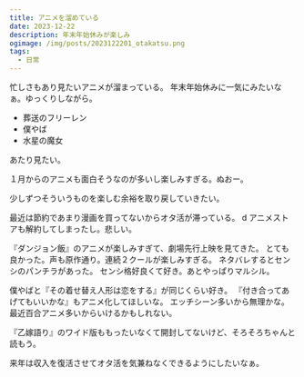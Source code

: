 ```yaml
---
title: アニメを溜めている
date: 2023-12-22
description: 年末年始休みが楽しみ
ogimage: /img/posts/2023122201_otakatsu.png
tags:
  - 日常
---
```


忙しさもあり見たいアニメが溜まっている。
年末年始休みに一気にみたいなぁ。ゆっくりしながら。

- 葬送のフリーレン
- 僕やば
- 水星の魔女

あたり見たい。

１月からのアニメも面白そうなのが多いし楽しみすぎる。ぬおー。

少しずつそういうものを楽しむ余裕を取り戻していきたい。

最近は節約であまり漫画を買ってないからオタ活が滞っている。
d アニメストアも解約してしまったし。悲しい。

『ダンジョン飯』のアニメが楽しみすぎて、劇場先行上映を見てきた。
とても良かった。声も原作通り。連続２クールが楽しみすぎる。
ネタバレするとセンシのパンチラがあった。
センシ格好良くて好き。あとやっぱりマルシル。

僕やばと『その着せ替え人形は恋をする』が同じくらい好き。
『付き合ってあげてもいいかな』もアニメ化してほしいな。
エッチシーン多いから無理かな。最近百合アニメ多いからいけるかもしれない。

『乙嫁語り』のワイド版ももったいなくて開封してないけど、そろそろちゃんと読もう。

来年は収入を復活させてオタ活を気兼ねなくできるようにしたいなぁ。
